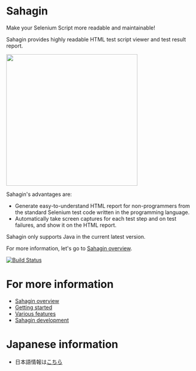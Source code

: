 # Sahagin

Make your Selenium Script more readable and maintainable!

Sahagin provides highly readable HTML test script viewer and test result report.

<img src="https://github.com/SahaginOrg/sahagin-java/blob/master/wiki-images/SahaginReport.jpg" height="350px" />

Sahagin's advantages are:

- Generate easy-to-understand HTML report for non-programmers from the standard Selenium test code written in the programming language.
- Automatically take screen captures for each test step and on test failures, and show it on the HTML report.

Sahagin only supports Java in the current latest version.

For more information, let's go to [Sahagin overview](https://github.com/SahaginOrg/sahagin-java/wiki/Sahagin-overview).


[![Build Status](https://travis-ci.org/SahaginOrg/sahagin-java.svg?branch=master)](https://travis-ci.org/SahaginOrg/sahagin-java)

# For more information

* [Sahagin overview](https://github.com/SahaginOrg/sahagin-java/wiki/Sahagin-overview)
* [Getting started](https://github.com/SahaginOrg/sahagin-java/wiki/Getting-started)
* [Various features](https://github.com/SahaginOrg/sahagin-java/wiki/Various-features)
* [Sahagin development](https://github.com/SahaginOrg/sahagin-java/wiki/Sahagin-development)

# Japanese information

* 日本語情報は[こちら](http://blog.trident-qa.com/2015/01/sahagin-first-release-1/)
